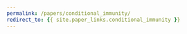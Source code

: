 ```yaml
---
permalink: /papers/conditional_immunity/
redirect_to: {{ site.paper_links.conditional_immunity }}
---
```

